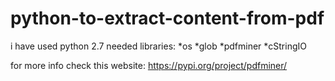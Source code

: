 # python-to-extract-content-from-pdf
i have used python 2.7
needed libraries:
*os
*glob
*pdfminer
*cStringIO

for more info check this website: https://pypi.org/project/pdfminer/
